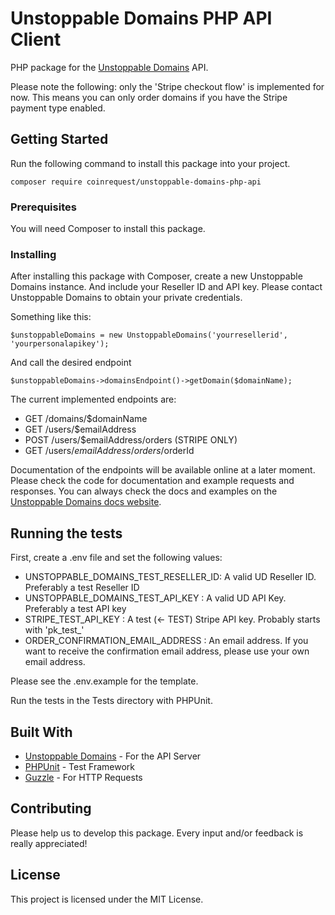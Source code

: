 # Unstoppable Domains PHP API Client

PHP package for the [Unstoppable Domains](https://unstoppabledomains.com) API.

Please note the following: only the 'Stripe checkout flow' is implemented for now. This means you can only order domains if you have the Stripe payment type enabled.

## Getting Started

Run the following command to install this package into your project.

```
composer require coinrequest/unstoppable-domains-php-api 
```

### Prerequisites

You will need Composer to install this package.

### Installing

After installing this package with Composer, create a new Unstoppable Domains
instance. And include your Reseller ID and API key. Please contact Unstoppable Domains to obtain your private credentials.

Something like this:

```
$unstoppableDomains = new UnstoppableDomains('yourresellerid', 'yourpersonalapikey');
```

And call the desired endpoint

```
$unstoppableDomains->domainsEndpoint()->getDomain($domainName);
```

The current implemented endpoints are: 

* GET   /domains/$domainName
* GET   /users/$emailAddress
* POST  /users/$emailAddress/orders (STRIPE ONLY)
* GET   /users/$emailAddress/orders/$orderId

Documentation of the endpoints will be available online at a later moment. Please check the code for documentation and example requests and responses.
You can always check the docs and examples on the [Unstoppable Domains docs website](https://docs.unstoppabledomains.com).

## Running the tests

First, create a .env file and set the following values: 

* UNSTOPPABLE_DOMAINS_TEST_RESELLER_ID:  A valid UD Reseller ID. Preferably a test Reseller ID
* UNSTOPPABLE_DOMAINS_TEST_API_KEY    :  A valid UD API Key. Preferably a test API key
* STRIPE_TEST_API_KEY                 :  A test (<- TEST) Stripe API key. Probably starts with 'pk_test_'
* ORDER_CONFIRMATION_EMAIL_ADDRESS    :  An email address. If you want to receive the confirmation email address, please use your own email address.

Please see the .env.example for the template.

Run the tests in the Tests directory with PHPUnit.


## Built With

* [Unstoppable Domains](https://unstoppabledomains.com) - For the API Server
* [PHPUnit](https://github.com/sebastianbergmann/phpunit/) - Test Framework
* [Guzzle](https://github.com/guzzle/guzzle) - For HTTP Requests

## Contributing

Please help us to develop this package. Every input and/or feedback is really appreciated!

## License

This project is licensed under the MIT License.


